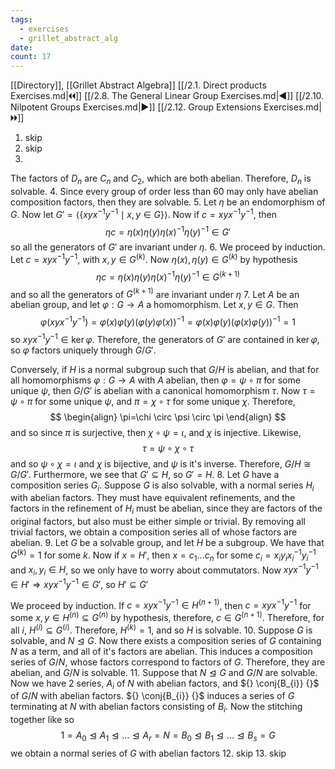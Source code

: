 ```yaml
---
tags:
  - exercises
  - grillet_abstract_alg
date:
count: 17
---
```

[[Directory]], [[Grillet Abstract Algebra]]
[[/2.1. Direct products Exercises.md|🞀🞀]] [[/2.8. The General Linear Group Exercises.md|◀]] [[/2.10. Nilpotent Groups Exercises.md|▶]] [[/2.12. Group Extensions Exercises.md|🞂🞂]]
1. skip
2. skip
3. 
The factors of ${} D_{n} {}$ are ${} C_{n} {}$ and $C_{2}$, which are both abelian. Therefore, ${} D_{n}$ is solvable. 
4. 
Since every group of order less than ${} 60 {}$ may only have abelian composition factors, then they are solvable. 
5. 
Let $\eta {}$ be an endomorphism of $G$. Now let ${} G'=\langle \{ xyx^{-1}y^{-1} \mid x,\, y \in G \} \rangle  {}$. Now if ${} c=xyx^{-1}y^{-1} {}$, then
$$
\eta c=\eta (x) \eta (y) \eta (x)^{-1} \eta(y)^{-1} \in  G'
$$
so all the generators of $G' {}$ are invariant under ${} \eta {}$. 
6. 
We proceed by induction. Let ${} c=xyx^{-1}y^{-1} {}$, with ${} x,\, y \in G^{(k)} {}$. Now ${} \eta(x),\, \eta(y) \in G^{(k)} {}$ by hypothesis
$$
\eta c=\eta (x) \eta (y) \eta (x)^{-1} \eta(y)^{-1} \in  G^{(k+1)}
$$
and so all the generators of ${} G^{(k+1)} {}$ are invariant under ${} \eta {}$
7. 
Let $A {}$ be an abelian group, and let ${} \varphi:G \to{}A {}$ a homomorphism. Let ${} x,\, y \in G {}$. Then 
$$
\varphi(xyx^{-1}y^{-1})=\varphi(x)\varphi(y)(\varphi(y)\varphi(x))^{-1}=\varphi(x)\varphi(y)(\varphi(x)\varphi(y))^{-1}=1
$$
so ${} xyx^{-1}y^{-1} \in  \ker  \varphi {}$. Therefore, the generators of $G' {}$ are contained in ${} \ker \varphi {}$, so $\varphi$ factors uniquely through ${} G /G' {}$.

Conversely, if $H {}$ is a normal subgroup such that ${} G /H {}$ is abelian, and that for all homomorphisms ${} \varphi:G\to{}A {}$ with $A {}$ abelian, then ${} \varphi = \psi \circ  \pi {}$ for some unique ${} \psi {}$, then ${} G / G' {}$ is abelian with a canonical homomorphism ${} \tau {}$. Now ${} \tau = \psi \circ  \pi {}$ for some unique $\psi {}$, and ${} \pi =\chi \circ  \tau {}$ for some unique $\chi {}$. Therefore, 
$$
\begin{align}
\pi=\chi \circ  \psi \circ  \pi
\end{align}
$$
and so since $\pi$ is surjective, then ${} \chi \circ  \psi= \iota {}$, and $\chi$ is injective. Likewise, 
$$
\tau=\psi \circ  \chi \circ  \tau
$$
and so ${} \psi \circ  \chi = \iota {}$ and $\chi$ is bijective, and $\psi  {}$ is it's inverse. Therefore, ${} G / H \cong  G / G' {}$. Furthermore, we see that ${} G' \subseteq  H {}$, so ${} G'=H {}$. 
8. 
Let $G {}$ have a composition series ${} G_{i} {}$. Suppose ${} G {}$ is also solvable, with a normal series ${} H_{i} {}$ with abelian factors. They must have equivalent refinements, and the factors in the refinement of ${} H_{i}$ must be abelian, since they are factors of the original factors, but also must be either simple or trivial. By removing all trivial factors, we obtain a composition series all of whose factors are abelian. 
9. 
Let $G$ be a solvable group, and let $H$ be a subgroup. We have that ${} G^{(k)}=1 {}$ for some $k {}$. Now if ${} x=H' {}$, then ${} x=c_{1}\dots c_{n} {}$ for some ${} c_{i}=x_{i} y_{i} x_{i} ^{-1} y_{i} ^{-1} {}$ and ${} x_{i},\, y_{i} \in H {}$, so we only have to worry about commutators. Now ${} xyx^{-1}y^{-1} \in H' \Rightarrow  xyx^{-1}y^{-1} \in G' {}$, so ${} H' \subseteq  G' {}$

We proceed by induction. If ${} c=xyx^{-1}y^{-1} \in H^{(n+1)} {}$, then ${} c=xyx^{-1}y^{-1} {}$ for some ${} x,\, y \in H^{(n)} \subseteq G^{(n)} {}$ by hypothesis, therefore, ${} c \in G^{(n+1)} {}$. Therefore, for all ${} i {}$, ${} H^{(i)} \subseteq G^{(i)} {}$. Therefore, ${} H^{(k)}=1 {}$, and so $H$ is solvable.
10. 
Suppose $G$ is solvable, and $N\trianglelefteq G {}$. Now there exists a composition series of $G$ containing $N$ as a term, and all of it's factors are abelian. This induces a composition series of ${} G /N {}$, whose factors correspond to factors of ${} G {}$. Therefore, they are abelian, and ${} G /N {}$ is solvable.
11. 
Suppose that $N\trianglelefteq G {}$ and ${} G /N {}$ are solvable. Now we have 2 series, ${} A_{i} {}$ of $N$ with abelian factors, and ${} \conj{B_{i}} {}$ of ${} G /N {}$ with abelian factors. ${} \conj{B_{i}} {}$ induces a series of $G$ terminating at $N$ with abelian factors consisting of ${} B_{i} {}$. Now the stitching together like so
$$
1 =A_{0} \trianglelefteq A_{1} \trianglelefteq \dots \trianglelefteq A_{r}=N=B_{0} \trianglelefteq B_{1} \trianglelefteq \dots \trianglelefteq B_{s}=G
$$
we obtain a normal series of $G$ with abelian factors
12. skip
13. skip